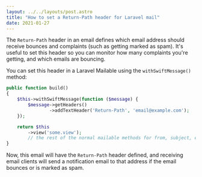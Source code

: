 ```yaml
---
layout: ../../layouts/post.astro
title: "How to set a Return-Path header for Laravel mail"
date: 2021-01-27
---
```

The `Return-Path` header in an email defines which email address should receive bounces and complaints (such as getting marked as spam). It's useful to set this header so you can monitor how many complaints you're getting, and which emails are bouncing. 

You can set this header in a Laravel Mailable using the `withSwiftMessage()` method: 

```php
public function build()
{
    $this->withSwiftMessage(function ($message) {
        $message->getHeaders()
                ->addTextHeader('Return-Path', 'email@example.com');
    });

    return $this
        ->view('some.view');
        // the rest of the normal mailable methods for from, subject, etc
}
```

Now, this email will have the `Return-Path` header defined, and receiving email clients will send a notification email to that address if the email bounces or is marked as spam. 